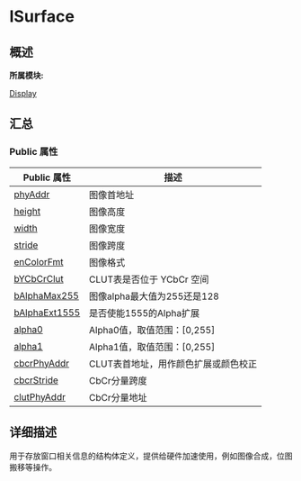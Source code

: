 # ISurface


## **概述**

**所属模块:**

[Display](_display.md)


## **汇总**


### Public 属性

  | Public&nbsp;属性 | 描述 | 
| -------- | -------- |
| [phyAddr](_display.md#phyaddr-22) | 图像首地址 | 
| [height](_display.md#height-47) | 图像高度 | 
| [width](_display.md#width-47) | 图像宽度 | 
| [stride](_display.md#stride) | 图像跨度 | 
| [enColorFmt](_display.md#encolorfmt) | 图像格式 | 
| [bYCbCrClut](_display.md#bycbcrclut) | CLUT表是否位于&nbsp;YCbCr&nbsp;空间 | 
| [bAlphaMax255](_display.md#balphamax255) | 图像alpha最大值为255还是128 | 
| [bAlphaExt1555](_display.md#balphaext1555) | 是否使能1555的Alpha扩展 | 
| [alpha0](_display.md#alpha0-22) | Alpha0值，取值范围：[0,255] | 
| [alpha1](_display.md#alpha1-22) | Alpha1值，取值范围：[0,255] | 
| [cbcrPhyAddr](_display.md#cbcrphyaddr) | CLUT表首地址，用作颜色扩展或颜色校正 | 
| [cbcrStride](_display.md#cbcrstride) | CbCr分量跨度 | 
| [clutPhyAddr](_display.md#clutphyaddr) | CbCr分量地址 | 


## **详细描述**

用于存放窗口相关信息的结构体定义，提供给硬件加速使用，例如图像合成，位图搬移等操作。
